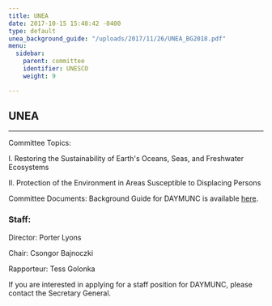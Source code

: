 ```yaml
---
title: UNEA
date: 2017-10-15 15:48:42 -0400
type: default
unea_background_guide: "/uploads/2017/11/26/UNEA_BG2018.pdf"
menu:
  sidebar:
    parent: committee
    identifier: UNESCO
    weight: 9

---
```

## UNEA

---

Committee Topics:

I. Restoring the Sustainability of Earth's Oceans, Seas, and Freshwater Ecosystems

II. Protection of the Environment in Areas Susceptible to Displacing Persons

Committee Documents: Background Guide for DAYMUNC is available [here](https://files.acrobat.com/a/preview/abf7e61b-0e22-446d-bb3b-9e26a76b9baf "UNEA Background Guide").

### Staff:

Director: Porter Lyons

Chair: Csongor Bajnoczki

Rapporteur: Tess Golonka

If you are interested in applying for a staff position for DAYMUNC, please contact the Secretary General.
